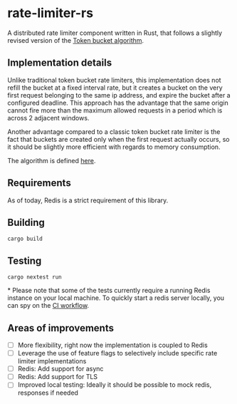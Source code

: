 # rate-limiter-rs

A distributed rate limiter component written in Rust, that follows a slightly
revised version of the [Token bucket algorithm](https://en.wikipedia.org/wiki/Token_bucket).

## Implementation details

Unlike traditional token bucket rate limiters, this implementation does not
refill the bucket at a fixed interval rate, but it creates a bucket on the
very first request belonging to the same ip address, and expire the bucket
after a configured deadline. This approach has the advantage that the same
origin cannot fire more than the maximum allowed requests in a period which
is across 2 adjacent windows.

Another advantage compared to a classic token
bucket rate limiter is the fact that buckets are created only when the first
request actually occurs, so it should be slightly more efficient with regards
to memory consumption.

The algorithm is defined [here](./src/lib.rs#L54).

## Requirements

As of today, Redis is a strict requirement of this library.

## Building

```shell
cargo build
```

## Testing

```shell
cargo nextest run
```

&ast; Please note that some of the tests currently require a running Redis
instance on your local machine. To quickly start a redis server locally, you
can spy on the [CI workflow](../.github/workflows/rate_limiter_rs.yml).

## Areas of improvements

- [ ] More flexibility, right now the implementation is coupled to Redis
- [ ] Leverage the use of feature flags to selectively include specific
rate limiter implementations
- [ ] Redis: Add support for async
- [ ] Redis: Add support for TLS
- [ ] Improved local testing: Ideally it should be possible to mock redis,
responses if needed
